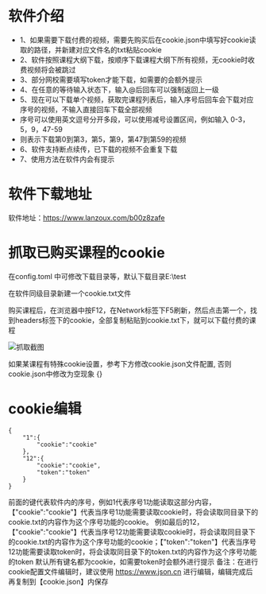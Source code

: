 # 软件介绍
  * 1、如果需要下载付费的视频，需要先购买后在cookie.json中填写好cookie读取的路径，并新建对应文件名的txt粘贴cookie
  * 2、软件按照课程大纲下载，按顺序下载课程大纲下所有视频，无cookie时收费视频将会被跳过
  * 3、部分网校需要填写token才能下载，如需要的会额外提示
  * 4、在任意的等待输入状态下，输入@后回车可以强制返回上一级
  * 5、现在可以下载单个视频，获取完课程列表后，输入序号后回车会下载对应序号的视频，不输入直接回车下载全部视频
  * 序号可以使用英文逗号分开多段，可以使用减号设置区间，例如输入 0-3，5，9，47-59
  * 则表示下载第0到第3，第5，第9，第47到第59的视频
  * 6、软件支持断点续传，已下载的视频不会重复下载
  * 7、使用方法在软件内会有提示


# 软件下载地址
软件地址：https://www.lanzoux.com/b00z8zafe

# 抓取已购买课程的cookie
在config.toml 中可修改下载目录等，默认下载目录E:\test

在软件同级目录新建一个cookie.txt文件

购买课程后，在浏览器中按F12，在Network标签下F5刷新，然后点击第一个，找到headers标签下的cookie，全部复制粘贴到cookie.txt下，就可以下载付费的课程

![抓取截图](https://attach.52pojie.cn/forum/202009/19/211335u7f6s7qy1fhuurr4.jpg)  

如果某课程有特殊cookie设置，参考下方修改cookie.json文件配置, 否则cookie.json中修改为空现象 {}

# cookie编辑
```
{
    "1":{
        "cookie":"cookie"
    },
    "12":{
        "cookie":"cookie",
        "token":"token"
    }
}
```
前面的键代表软件内的序号，例如1代表序号1功能读取这部分内容，【"cookie":"cookie"】代表当序号1功能需要读取cookie时，将会读取同目录下的cookie.txt的内容作为这个序号功能的cookie。
例如最后的12，【"cookie":"cookie"】代表当序号12功能需要读取cookie时，将会读取同目录下的cookie.txt的内容作为这个序号功能的cookie；【"token":"token"】代表当序号12功能需要读取token时，将会读取同目录下的token.txt的内容作为这个序号功能的token
默认所有键名都为cookie，如需要token时会额外进行提示
备注：在进行cookie配置文件编辑时，建议使用 https://www.json.cn 进行编辑，编辑完成后再复制到【cookie.json】内保存

